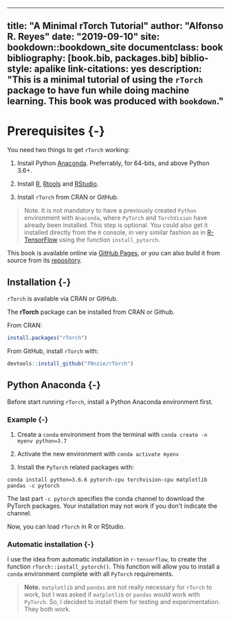 
--- 
title: "A Minimal rTorch Tutorial"
author: "Alfonso R. Reyes"
date: "2019-09-10"
site: bookdown::bookdown_site
documentclass: book
bibliography: [book.bib, packages.bib]
biblio-style: apalike
link-citations: yes
description: "This is a minimal tutorial of using the `rTorch` package to have fun while doing machine learning. This book was produced with `bookdown`."
---

# Prerequisites {-}

You need two things to get `rTorch` working:

1. Install Python [Anaconda](). Preferrably, for 64-bits, and above Python 3.6+.

2. Install [R](), [Rtools]() and [RStudio]().

3. Install `rTorch` from CRAN or GitHub.


> Note. It is not mandatory to have a previously created `Python` environment  with `Anaconda`, where `PyTorch` and `TorchVision` have already been installed. This step is optional. You could also get it installed directly from the `R` console, in very similar fashion as in [R-TensorFlow]() using the function `install_pytorch`.


This book is available online via [GitHub Pages](), or you can also build it from source from its [repository]().


## Installation {-}

`rTorch` is available via CRAN or GitHub.

The **rTorch** package can be installed from CRAN or Github.

From CRAN:


```r
install.packages("rTorch")
```


From GitHub, install `rTorch` with: 


```r
devtools::install_github("f0nzie/rTorch")
```


## Python Anaconda {-}
Before start running `rTorch`, install a Python Anaconda environment first. 

### Example {-}

1. Create a `conda` environment from the terminal with `conda create -n myenv python=3.7`

2. Activate the new environment with `conda activate myenv`

3. Install the `PyTorch` related packages with:  

`conda install python=3.6.6 pytorch-cpu torchvision-cpu matplotlib pandas -c pytorch`

The last part `-c pytorch` specifies the conda channel to download the PyTorch packages. Your installation may not work if you don't indicate the channel.


Now, you can load `rTorch` in R or RStudio.

### Automatic installation {-}
I use the idea from automatic installation in `r-tensorflow`, to create the function `rTorch::install_pytorch()`. This function will allow you to install a `conda` environment complete with all `PyTorch` requirements.


>**Note.** `matplotlib` and `pandas` are not really necessary for `rTorch` to work, but I was asked if `matplotlib` or `pandas` would work with `PyTorch`. So,  I decided to install them for testing and experimentation. They both work.



